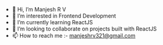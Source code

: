 - 👋 Hi, I’m Manjesh R V
- 👀 I’m interested in Frontend Development
- 🌱 I’m currently learning ReactJS
- 💞️ I’m looking to collaborate on projects built with ReactJS
- 📫 How to reach me :- manjeshrv321@gmail.com

<!---
manjeshrv/manjeshrv is a ✨ special ✨ repository because its `README.md` (this file) appears on your GitHub profile.
You can click the Preview link to take a look at your changes.
--->
